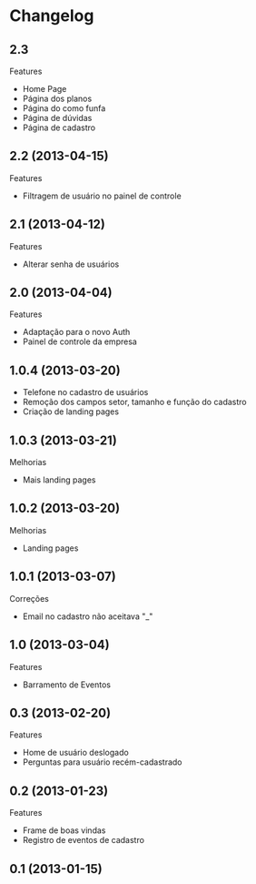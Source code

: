 Changelog
=========

## 2.3

Features
- Home Page
- Página dos planos
- Página do como funfa
- Página de dúvidas
- Página de cadastro

## 2.2 (2013-04-15)

Features
- Filtragem de usuário no painel de controle

## 2.1 (2013-04-12)

Features
- Alterar senha de usuários

## 2.0 (2013-04-04)

Features
- Adaptação para o novo Auth
- Painel de controle da empresa

## 1.0.4 (2013-03-20)
- Telefone no cadastro de usuários
- Remoção dos campos setor, tamanho e função do cadastro
- Criação de landing pages

## 1.0.3 (2013-03-21)

Melhorias
- Mais landing pages

## 1.0.2 (2013-03-20)

Melhorias
- Landing pages

## 1.0.1 (2013-03-07)

Correções
- Email no cadastro não aceitava "_"

## 1.0 (2013-03-04)

Features
- Barramento de Eventos

## 0.3 (2013-02-20)

Features
- Home de usuário deslogado
- Perguntas para usuário recém-cadastrado

## 0.2 (2013-01-23)

Features
- Frame de boas vindas
- Registro de eventos de cadastro

## 0.1 (2013-01-15)
